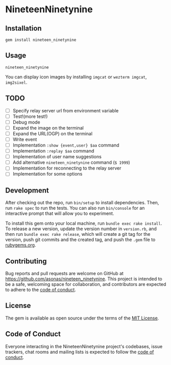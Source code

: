 # NineteenNinetynine


## Installation

```
gem install nineteen_ninetynine
```

## Usage

```
nineteen_ninetynine
```

You can display icon images by installing `imgcat` or `wezterm imgcat`, `img2sixel`.

## TODO

- [ ] Specify relay server url from environment variable
- [ ] Test!(more test!)
- [ ] Debug mode
- [ ] Expand the image on the terminal
- [ ] Expand the URL(OGP) on the terminal
- [ ] Write event
- [ ] Implementation `:show {event,user} $aa` command
- [ ] Implementation `:replay $aa` command
- [ ] Implementation of user name suggestions
- [ ] Add alternative `nineteen_ninetynine` command (`$ 1999`)
- [ ] Implementation for reconnecting to the relay server
- [ ] Implementation for some options

## Development

After checking out the repo, run `bin/setup` to install dependencies. Then, run `rake spec` to run the tests. You can also run `bin/console` for an interactive prompt that will allow you to experiment.

To install this gem onto your local machine, run `bundle exec rake install`. To release a new version, update the version number in `version.rb`, and then run `bundle exec rake release`, which will create a git tag for the version, push git commits and the created tag, and push the `.gem` file to [rubygems.org](https://rubygems.org).

## Contributing

Bug reports and pull requests are welcome on GitHub at https://github.com/asonas/nineteen_ninetynine. This project is intended to be a safe, welcoming space for collaboration, and contributors are expected to adhere to the [code of conduct](https://github.com/asonas/nineteen_ninetynine/blob/master/CODE_OF_CONDUCT.md).

## License

The gem is available as open source under the terms of the [MIT License](https://opensource.org/licenses/MIT).

## Code of Conduct

Everyone interacting in the NineteenNinetynine project's codebases, issue trackers, chat rooms and mailing lists is expected to follow the [code of conduct](https://github.com/asonas/nineteen_ninetynine/blob/master/CODE_OF_CONDUCT.md).
